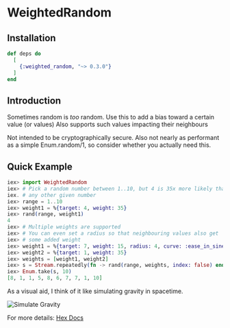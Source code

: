 # WeightedRandom

## Installation

```elixir
def deps do
  [
    {:weighted_random, "~> 0.3.0"}
  ]
end
```

## Introduction

Sometimes random is *too* random. Use this to add a bias toward a
certain value (or values)
Also supports such values impacting their neighbours

Not intended to be cryptographically secure.
Also not nearly as performant as a simple Enum.random/1, so consider whether
you actually need this.

## Quick Example

```elixir
iex> import WeightedRandom
iex> # Pick a random number between 1..10, but 4 is 35x more likely than
iex. # any other given number
iex> range = 1..10
iex> weight1 = %{target: 4, weight: 35}
iex> rand(range, weight1)
4
iex> # Multiple weights are supported
iex> # You can even set a radius so that neighbouring values also get
iex> # some added weight
iex> weight1 = %{target: 7, weight: 15, radius: 4, curve: :ease_in_sine}
iex> weight2 = %{target: 1, weight: 35}
iex> weights = [weight1, weight2]
iex> s = Stream.repeatedly(fn -> rand(range, weights, index: false) end)
iex> Enum.take(s, 10)
[8, 1, 1, 5, 8, 6, 7, 7, 1, 10]
```

As a visual aid, I think of it like simulating gravity in spacetime.

![Simulate Gravity](https://upload.wikimedia.org/wikipedia/commons/f/f3/Schwarzchild-metric.jpg)

For more details:
[Hex Docs](https://hexdocs.pm/weighted_random/WeightedRandom.html)
